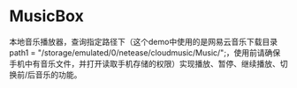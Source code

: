 # MusicBox
本地音乐播放器，查询指定路径下（这个demo中使用的是网易云音乐下载目录path1 = "/storage/emulated/0/netease/cloudmusic/Music/";，使用前请确保手机中有音乐文件，并打开读取手机存储的权限）实现播放、暂停、继续播放、切换前/后音乐的功能。


